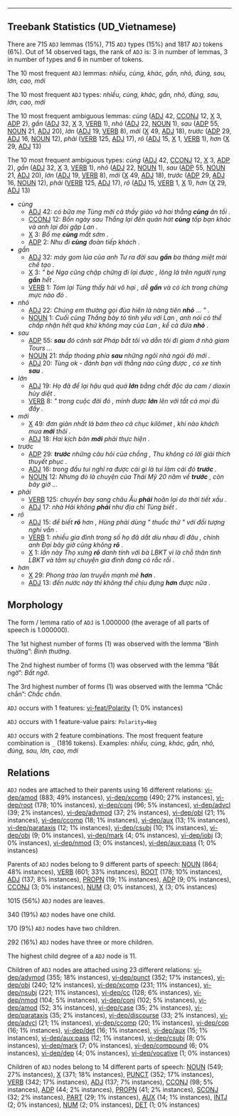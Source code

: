

--------------------------------------------------------------------------------

## Treebank Statistics (UD_Vietnamese)

There are 715 `ADJ` lemmas (15%), 715 `ADJ` types (15%) and 1817 `ADJ` tokens (6%).
Out of 14 observed tags, the rank of `ADJ` is: 3 in number of lemmas, 3 in number of types and 6 in number of tokens.

The 10 most frequent `ADJ` lemmas: <em>nhiều, cùng, khác, gần, nhỏ, đúng, sau, lớn, cao, mới</em>

The 10 most frequent `ADJ` types:  <em>nhiều, cùng, khác, gần, nhỏ, đúng, sau, lớn, cao, mới</em>

The 10 most frequent ambiguous lemmas: <em>cùng</em> ([ADJ]() 42, [CCONJ]() 12, [X]() 3, [ADP]() 2), <em>gần</em> ([ADJ]() 32, [X]() 3, [VERB]() 1), <em>nhỏ</em> ([ADJ]() 22, [NOUN]() 1), <em>sau</em> ([ADP]() 55, [NOUN]() 21, [ADJ]() 20), <em>lớn</em> ([ADJ]() 19, [VERB]() 8), <em>mới</em> ([X]() 49, [ADJ]() 18), <em>trước</em> ([ADP]() 29, [ADJ]() 16, [NOUN]() 12), <em>phải</em> ([VERB]() 125, [ADJ]() 17), <em>rõ</em> ([ADJ]() 15, [X]() 1, [VERB]() 1), <em>hơn</em> ([X]() 29, [ADJ]() 13)

The 10 most frequent ambiguous types:  <em>cùng</em> ([ADJ]() 42, [CCONJ]() 12, [X]() 3, [ADP]() 2), <em>gần</em> ([ADJ]() 32, [X]() 3, [VERB]() 1), <em>nhỏ</em> ([ADJ]() 22, [NOUN]() 1), <em>sau</em> ([ADP]() 55, [NOUN]() 21, [ADJ]() 20), <em>lớn</em> ([ADJ]() 19, [VERB]() 8), <em>mới</em> ([X]() 49, [ADJ]() 18), <em>trước</em> ([ADP]() 29, [ADJ]() 16, [NOUN]() 12), <em>phải</em> ([VERB]() 125, [ADJ]() 17), <em>rõ</em> ([ADJ]() 15, [VERB]() 1, [X]() 1), <em>hơn</em> ([X]() 29, [ADJ]() 13)


* <em>cùng</em>
  * [ADJ]() 42: <em>có bữa mẹ Tùng mời cả thầy giáo và hai thằng <b>cùng</b> ăn tối .</em>
  * [CCONJ]() 12: <em>Bốn ngày sau Thắng lại đến quán hát <b>cùng</b> tốp bạn khác và anh lại đòi gặp Lan .</em>
  * [X]() 3: <em>Bố mẹ <b>cùng</b> mất sớm .</em>
  * [ADP]() 2: <em>Nhu đi <b>cùng</b> đoàn tiếp khách .</em>
* <em>gần</em>
  * [ADJ]() 32: <em>máy gom lúa của anh Tư ra đời sau <b>gần</b> ba tháng miệt mài chế tạo .</em>
  * [X]() 3: <em>" bé Nga cũng chập chững đi lại được , lông lá trên người rụng <b>gần</b> hết .</em>
  * [VERB]() 1: <em>Tóm lại Tùng thấy hải vô hại , dễ <b>gần</b> và có ích trong chừng mực nào đó .</em>
* <em>nhỏ</em>
  * [ADJ]() 22: <em>Chúng em thường gọi đùa hiên là nàng tiên <b>nhỏ</b> ... " .</em>
  * [NOUN]() 1: <em>Cuối cùng Thắng bày tỏ tình yêu với Lan , anh nói có thể chấp nhận hết quá khứ không may của Lan , kể cả đứa <b>nhỏ</b> .</em>
* <em>sau</em>
  * [ADP]() 55: <em><b>sau</b> đó cảnh sát Pháp bắt tôi và dẫn tôi đi giam ở nhà giam Tours ...</em>
  * [NOUN]() 21: <em>thấp thoáng phía <b>sau</b> những ngôi nhà ngói đỏ mới .</em>
  * [ADJ]() 20: <em>Tùng ok - đánh bạn với thằng nào cũng được , có xe tính <b>sau</b> .</em>
* <em>lớn</em>
  * [ADJ]() 19: <em>Họ đã để lại hậu quả quá <b>lớn</b> bằng chất độc da cam / dioxin hủy diệt .</em>
  * [VERB]() 8: <em>" trong cuộc đời đó , mình được <b>lớn</b> lên với tất cả mọi đủ đầy .</em>
* <em>mới</em>
  * [X]() 49: <em>đơn giản nhất là bám theo cả chục kilômet , khi nào khách mua <b>mới</b> thôi .</em>
  * [ADJ]() 18: <em>Hai kịch bản <b>mới</b> phải thực hiện .</em>
* <em>trước</em>
  * [ADP]() 29: <em><b>trước</b> những câu hỏi của chồng , Thu không có lời giải thích thuyết phục .</em>
  * [ADJ]() 16: <em>trong đầu tui nghĩ ra được cái gì là tui làm cái đó <b>trước</b> .</em>
  * [NOUN]() 12: <em>Nhưng đó là chuyện của Thái Mỹ 20 năm về <b>trước</b> , còn bây giờ ...</em>
* <em>phải</em>
  * [VERB]() 125: <em>chuyến bay sang châu Âu <b>phải</b> hoãn lại do thời tiết xấu .</em>
  * [ADJ]() 17: <em>nhà Hải không <b>phải</b> như địa chỉ Tùng biết .</em>
* <em>rõ</em>
  * [ADJ]() 15: <em>để biết <b>rõ</b> hơn , Hùng phải dùng " thuốc thử " với đối tượng nghi vấn .</em>
  * [VERB]() 1: <em>nhiều gia đình trong số họ đã dắt díu nhau đi đâu , chính anh Đại bây giờ cũng không <b>rõ</b> .</em>
  * [X]() 1: <em>lần này Thọ xưng <b>rõ</b> danh tính với bà LBKT vì là chỗ thân tình LBKT và tâm sự chuyện gia đình đang có rắc rối .</em>
* <em>hơn</em>
  * [X]() 29: <em>Phong trào lan truyền mạnh mẽ <b>hơn</b> .</em>
  * [ADJ]() 13: <em>đến nước này thì không thể chịu đựng <b>hơn</b> được nữa .</em>

## Morphology

The form / lemma ratio of `ADJ` is 1.000000 (the average of all parts of speech is 1.000000).

The 1st highest number of forms (1) was observed with the lemma “Bình thường”: <em>Bình thường</em>.

The 2nd highest number of forms (1) was observed with the lemma “Bất ngờ”: <em>Bất ngờ</em>.

The 3rd highest number of forms (1) was observed with the lemma “Chắc chắn”: <em>Chắc chắn</em>.

`ADJ` occurs with 1 features: [vi-feat/Polarity]() (1; 0% instances)

`ADJ` occurs with 1 feature-value pairs: `Polarity=Neg`

`ADJ` occurs with 2 feature combinations.
The most frequent feature combination is `_` (1816 tokens).
Examples: <em>nhiều, cùng, khác, gần, nhỏ, đúng, sau, lớn, cao, mới</em>


## Relations

`ADJ` nodes are attached to their parents using 16 different relations: [vi-dep/amod]() (883; 49% instances), [vi-dep/xcomp]() (490; 27% instances), [vi-dep/root]() (178; 10% instances), [vi-dep/conj]() (96; 5% instances), [vi-dep/advcl]() (39; 2% instances), [vi-dep/advmod]() (37; 2% instances), [vi-dep/obl]() (21; 1% instances), [vi-dep/ccomp]() (18; 1% instances), [vi-dep/aux]() (13; 1% instances), [vi-dep/parataxis]() (12; 1% instances), [vi-dep/csubj]() (10; 1% instances), [vi-dep/obj]() (9; 0% instances), [vi-dep/mark]() (4; 0% instances), [vi-dep/iobj]() (3; 0% instances), [vi-dep/nmod]() (3; 0% instances), [vi-dep/aux:pass]() (1; 0% instances)

Parents of `ADJ` nodes belong to 9 different parts of speech: [NOUN]() (864; 48% instances), [VERB]() (601; 33% instances), [ROOT]() (178; 10% instances), [ADJ]() (137; 8% instances), [PROPN]() (19; 1% instances), [ADP]() (9; 0% instances), [CCONJ]() (3; 0% instances), [NUM]() (3; 0% instances), [X]() (3; 0% instances)

1015 (56%) `ADJ` nodes are leaves.

340 (19%) `ADJ` nodes have one child.

170 (9%) `ADJ` nodes have two children.

292 (16%) `ADJ` nodes have three or more children.

The highest child degree of a `ADJ` node is 11.

Children of `ADJ` nodes are attached using 23 different relations: [vi-dep/advmod]() (355; 18% instances), [vi-dep/punct]() (352; 17% instances), [vi-dep/obj]() (240; 12% instances), [vi-dep/xcomp]() (231; 11% instances), [vi-dep/nsubj]() (221; 11% instances), [vi-dep/cc]() (128; 6% instances), [vi-dep/nmod]() (104; 5% instances), [vi-dep/conj]() (102; 5% instances), [vi-dep/amod]() (52; 3% instances), [vi-dep/case]() (35; 2% instances), [vi-dep/parataxis]() (35; 2% instances), [vi-dep/discourse]() (33; 2% instances), [vi-dep/advcl]() (21; 1% instances), [vi-dep/ccomp]() (20; 1% instances), [vi-dep/cop]() (16; 1% instances), [vi-dep/det]() (16; 1% instances), [vi-dep/aux]() (15; 1% instances), [vi-dep/aux:pass]() (12; 1% instances), [vi-dep/csubj]() (8; 0% instances), [vi-dep/mark]() (7; 0% instances), [vi-dep/compound]() (6; 0% instances), [vi-dep/dep]() (4; 0% instances), [vi-dep/vocative]() (1; 0% instances)

Children of `ADJ` nodes belong to 14 different parts of speech: [NOUN]() (549; 27% instances), [X]() (371; 18% instances), [PUNCT]() (352; 17% instances), [VERB]() (342; 17% instances), [ADJ]() (137; 7% instances), [CCONJ]() (98; 5% instances), [ADP]() (44; 2% instances), [PROPN]() (41; 2% instances), [SCONJ]() (32; 2% instances), [PART]() (29; 1% instances), [AUX]() (14; 1% instances), [INTJ]() (2; 0% instances), [NUM]() (2; 0% instances), [DET]() (1; 0% instances)

